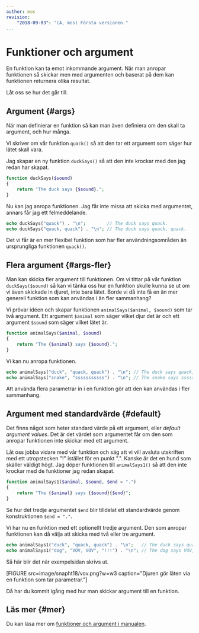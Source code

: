 ```yaml
---
author: mos
revision:
    "2018-09-03": "(A, mos) Första versionen."
...
```

Funktioner och argument
=======================

En funktion kan ta emot inkommande argument. När man anropar funktionen så skickar men med argumenten och baserat på dem kan funktionen returnera olika resultat.

Låt oss se hur det går till.



Argument {#args}
------------------------

När man definierar en funktion så kan man även definiera om den skall ta argument, och hur många.

Vi skriver om vår funktion `quack()` så att den tar ett argument som säger hur lätet skall vara.

Jag skapar en ny funktion `duckSays()` så att den inte krockar med den jag redan har skapat.

```php
function duckSays($sound)
{
    return "The duck says {$sound}.";
}
```

Nu kan jag anropa funktionen. Jag får inte missa att skicka med argumentet, annars får jag ett felmeddelande.

```php
echo duckSays("quack") . "\n";        // The duck says quack.
echo duckSays("quack, quack") . "\n"; // The duck says quack, quack.
```

Det vi får är en mer flexibel funktion som har fler användningsområden än ursprungliga funktionen `quack()`.



Flera argument {#args-fler}
------------------------

Man kan skicka fler argument till funktionen. Om vi tittar på vår funktion `duckSays($sound)` så kan vi tänka oss hur en funktion skulle kunna se ut om vi även skickade in djuret, inte bara lätet. Borde vi då inte få en än mer generell funktion som kan användas i än fler sammanhang?

Vi prövar idéen och skapar funktionen `animalSays($animal, $sound)` som tar två argument. Ett argument `$animal` som säger vilket djur det är och ett argument `$sound` som säger vilket lätet är.

```php
function animalSays($animal, $sound)
{
    return "The {$animal} says {$sound}.";
}
```

Vi kan nu anropa funktionen.

```php
echo animalSays("duck", "quack, quack") . "\n"; // The duck says quack, quack.
echo animalSays("snake", "sssssssssss") . "\n"; // The snake says sssssssssss.
```

Att använda flera parametrar in i en funktion gör att den kan användas i fler sammanhang.



Argument med standardvärde {#default}
------------------------

Det finns något som heter standard värde på ett argument, eller _default argument values_. Det är det värdet som argumentet får om den som anropar funktionen inte skickar med ett argument.

Låt oss jobba vidare med vår funktion och säg att vi vill avsluta utskriften med ett utropstecken "!" istället för en punkt ".". Kanske är det en hund som skäller väldigt högt. Jag döper funktionen till `animalSays1()` så att den inte krockar med de funktioner jag redan skapat.

```php
function animalSays1($animal, $sound, $end = ".")
{
    return "The {$animal} says {$sound}{$end}";
}
```

Se hur det tredje argumentet `$end` blir tilldelat ett standardvärde genom konstruktionen `$end = "."`.

Vi har nu en funktion med ett optionellt tredje argument. Den som anropar funktionen kan då välja att skicka med två eller tre argument.

```php
echo animalSays1("duck", "quack, quack") . "\n";   // The duck says quack, quack.
echo animalSays1("dog", "VOV, VOV", "!!!") . "\n"; // The dog says VOV, VOV!!!
```

Så här blir det när exempelsidan skrivs ut.

[FIGURE src=image/snapht18/vov.png?w=w3 caption="Djuren gör läten via en funktion som tar parametrar."]

Då har du kommit igång med hur man skickar argument till en funktion.



Läs mer {#mer}
------------------------

Du kan läsa mer om [funktioner och argument i manualen](http://php.net/manual/en/functions.arguments.php).
